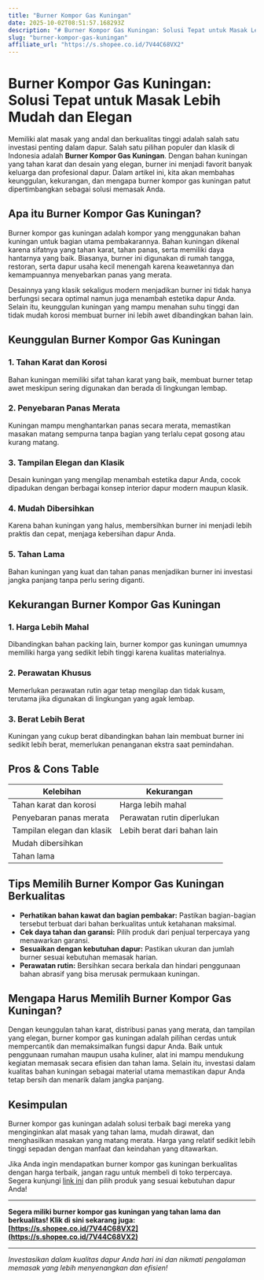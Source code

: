 ```yaml
---
title: "Burner Kompor Gas Kuningan"
date: 2025-10-02T08:51:57.168293Z
description: "# Burner Kompor Gas Kuningan: Solusi Tepat untuk Masak Lebih Mudah dan Elegan..."
slug: "burner-kompor-gas-kuningan"
affiliate_url: "https://s.shopee.co.id/7V44C68VX2"
---
```

# Burner Kompor Gas Kuningan: Solusi Tepat untuk Masak Lebih Mudah dan Elegan

Memiliki alat masak yang andal dan berkualitas tinggi adalah salah satu investasi penting dalam dapur. Salah satu pilihan populer dan klasik di Indonesia adalah **Burner Kompor Gas Kuningan**. Dengan bahan kuningan yang tahan karat dan desain yang elegan, burner ini menjadi favorit banyak keluarga dan profesional dapur. Dalam artikel ini, kita akan membahas keunggulan, kekurangan, dan mengapa burner kompor gas kuningan patut dipertimbangkan sebagai solusi memasak Anda.

## Apa itu Burner Kompor Gas Kuningan?

Burner kompor gas kuningan adalah kompor yang menggunakan bahan kuningan untuk bagian utama pembakarannya. Bahan kuningan dikenal karena sifatnya yang tahan karat, tahan panas, serta memiliki daya hantarnya yang baik. Biasanya, burner ini digunakan di rumah tangga, restoran, serta dapur usaha kecil menengah karena keawetannya dan kemampuannya menyebarkan panas yang merata.

Desainnya yang klasik sekaligus modern menjadikan burner ini tidak hanya berfungsi secara optimal namun juga menambah estetika dapur Anda. Selain itu, keunggulan kuningan yang mampu menahan suhu tinggi dan tidak mudah korosi membuat burner ini lebih awet dibandingkan bahan lain.

## Keunggulan Burner Kompor Gas Kuningan

### 1. Tahan Karat dan Korosi
Bahan kuningan memiliki sifat tahan karat yang baik, membuat burner tetap awet meskipun sering digunakan dan berada di lingkungan lembap.

### 2. Penyebaran Panas Merata
Kuningan mampu menghantarkan panas secara merata, memastikan masakan matang sempurna tanpa bagian yang terlalu cepat gosong atau kurang matang.

### 3. Tampilan Elegan dan Klasik
Desain kuningan yang mengilap menambah estetika dapur Anda, cocok dipadukan dengan berbagai konsep interior dapur modern maupun klasik.

### 4. Mudah Dibersihkan
Karena bahan kuningan yang halus, membersihkan burner ini menjadi lebih praktis dan cepat, menjaga kebersihan dapur Anda.

### 5. Tahan Lama
Bahan kuningan yang kuat dan tahan panas menjadikan burner ini investasi jangka panjang tanpa perlu sering diganti.

## Kekurangan Burner Kompor Gas Kuningan

### 1. Harga Lebih Mahal
Dibandingkan bahan packing lain, burner kompor gas kuningan umumnya memiliki harga yang sedikit lebih tinggi karena kualitas materialnya.

### 2. Perawatan Khusus
Memerlukan perawatan rutin agar tetap mengilap dan tidak kusam, terutama jika digunakan di lingkungan yang agak lembap.

### 3. Berat Lebih Berat
Kuningan yang cukup berat dibandingkan bahan lain membuat burner ini sedikit lebih berat, memerlukan penanganan ekstra saat pemindahan.

## Pros & Cons Table

| Kelebihan                                              | Kekurangan                                      |
|---------------------------------------------------------|------------------------------------------------|
| Tahan karat dan korosi                                | Harga lebih mahal                            |
| Penyebaran panas merata                                | Perawatan rutin diperlukan                   |
| Tampilan elegan dan klasik                            | Lebih berat dari bahan lain                   |
| Mudah dibersihkan                                    |                                                  |
| Tahan lama                                             |                                                  |

## Tips Memilih Burner Kompor Gas Kuningan Berkualitas

- **Perhatikan bahan kawat dan bagian pembakar:** Pastikan bagian-bagian tersebut terbuat dari bahan berkualitas untuk ketahanan maksimal.
- **Cek daya tahan dan garansi:** Pilih produk dari penjual terpercaya yang menawarkan garansi.
- **Sesuaikan dengan kebutuhan dapur:** Pastikan ukuran dan jumlah burner sesuai kebutuhan memasak harian.
- **Perawatan rutin:** Bersihkan secara berkala dan hindari penggunaan bahan abrasif yang bisa merusak permukaan kuningan.

## Mengapa Harus Memilih Burner Kompor Gas Kuningan?

Dengan keunggulan tahan karat, distribusi panas yang merata, dan tampilan yang elegan, burner kompor gas kuningan adalah pilihan cerdas untuk mempercantik dan memaksimalkan fungsi dapur Anda. Baik untuk penggunaan rumahan maupun usaha kuliner, alat ini mampu mendukung kegiatan memasak secara efisien dan tahan lama. Selain itu, investasi dalam kualitas bahan kuningan sebagai material utama memastikan dapur Anda tetap bersih dan menarik dalam jangka panjang.

## Kesimpulan

Burner kompor gas kuningan adalah solusi terbaik bagi mereka yang menginginkan alat masak yang tahan lama, mudah dirawat, dan menghasilkan masakan yang matang merata. Harga yang relatif sedikit lebih tinggi sepadan dengan manfaat dan keindahan yang ditawarkan.

Jika Anda ingin mendapatkan burner kompor gas kuningan berkualitas dengan harga terbaik, jangan ragu untuk membeli di toko terpercaya. Segera kunjungi [link ini](https://s.shopee.co.id/7V44C68VX2) dan pilih produk yang sesuai kebutuhan dapur Anda!

---

**Segera miliki burner kompor gas kuningan yang tahan lama dan berkualitas! Klik di sini sekarang juga: [https://s.shopee.co.id/7V44C68VX2](https://s.shopee.co.id/7V44C68VX2)**

---

*Investasikan dalam kualitas dapur Anda hari ini dan nikmati pengalaman memasak yang lebih menyenangkan dan efisien!*